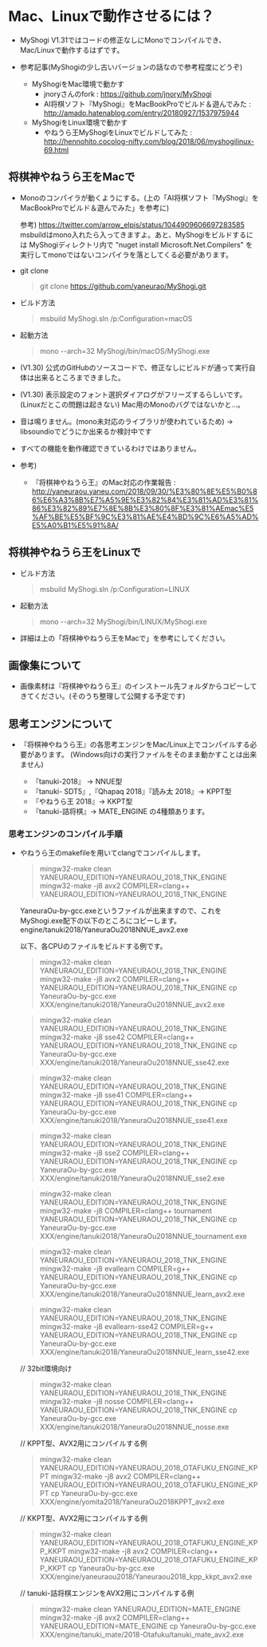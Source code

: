 ﻿
# Mac、Linuxで動作させるには？


- MyShogi V1.31ではコードの修正なしにMonoでコンパイルでき、Mac/Linuxで動作するはずです。


- 参考記事(MyShogiの少し古いバージョンの話なので参考程度にどうぞ)
  - MyShogiをMac環境で動かす
    - jnoryさんのfork : https://github.com/jnory/MyShogi
    - AI将棋ソフト『MyShogi』をMacBookProでビルド＆遊んでみた : http://amado.hatenablog.com/entry/20180927/1537975944
  - MyShogiをLinux環境で動かす
    - やねうら王MyShogiをLinuxでビルドしてみた : http://hennohito.cocolog-nifty.com/blog/2018/06/myshogilinux-69.html



## 将棋神やねうら王をMacで


- Monoのコンパイラが動くようにする。(上の「AI将棋ソフト『MyShogi』をMacBookProでビルド＆遊んでみた」を参考に)

  参考)
    https://twitter.com/arrow_elpis/status/1044909606697283585
     msbuildはmono入れたら入ってきますよ。あと、MyShogiをビルドするには MyShogiディレクトリ内で
    "nuget install Microsoft.Net.Compilers" を実行してmonoではないコンパイラを落としてくる必要があります。

- git clone
  > git clone https://github.com/yaneurao/MyShogi.git

- ビルド方法
  > msbuild MyShogi.sln /p:Configuration=macOS

- 起動方法
  > mono --arch=32 MyShogi/bin/macOS/MyShogi.exe

- (V1.30) 公式のGitHubのソースコードで、修正なしにビルドが通って実行自体は出来るところまできました。
- (V1.30) 表示設定のフォント選択ダイアログがフリーズするらしいです。(Linuxだとこの問題は起きない) Mac用のMonoのバグではないかと…。
- 音は鳴りません。(mono未対応のライブラリが使われているため) → libsoundioでどうにか出来るか検討中です
- すべての機能を動作確認できているわけではありません。

- 参考)
  - 『将棋神やねうら王』のMac対応の作業報告 : http://yaneuraou.yaneu.com/2018/09/30/%E3%80%8E%E5%B0%86%E6%A3%8B%E7%A5%9E%E3%82%84%E3%81%AD%E3%81%86%E3%82%89%E7%8E%8B%E3%80%8F%E3%81%AEmac%E5%AF%BE%E5%BF%9C%E3%81%AE%E4%BD%9C%E6%A5%AD%E5%A0%B1%E5%91%8A/


## 将棋神やねうら王をLinuxで


- ビルド方法
  > msbuild MyShogi.sln /p:Configuration=LINUX

- 起動方法
  > mono --arch=32 MyShogi/bin/LINUX/MyShogi.exe

- 詳細は上の「将棋神やねうら王をMacで」を参考にしてください。


## 画像集について


- 画像素材は『将棋神やねうら王』のインストール先フォルダからコピーしてきてください。(そのうち整理して公開する予定です)


## 思考エンジンについて


- 『将棋神やねうら王』の各思考エンジンをMac/Linux上でコンパイルする必要があります。
  (Windows向けの実行ファイルをそのまま動かすことは出来ません)

  - 『tanuki-2018』 → NNUE型
  - 『tanuki- SDT5』,『Qhapaq 2018』『読み太 2018』→ KPPT型
  - 『やねうら王 2018』→ KKPT型
  - 『tanuki-詰将棋』→ MATE_ENGINE
  の4種類あります。

### 思考エンジンのコンパイル手順

- やねうら王のmakefileを用いてclangでコンパイルします。

    > mingw32-make clean YANEURAOU_EDITION=YANEURAOU_2018_TNK_ENGINE
    > mingw32-make -j8 avx2 COMPILER=clang++ YANEURAOU_EDITION=YANEURAOU_2018_TNK_ENGINE

    YaneuraOu-by-gcc.exeというファイルが出来ますので、これをMyShogi.exe配下の以下のところにコピーします。
      engine/tanuki2018/YaneuraOu2018NNUE_avx2.exe

    以下、各CPUのファイルをビルドする例です。

    > mingw32-make clean YANEURAOU_EDITION=YANEURAOU_2018_TNK_ENGINE
    > mingw32-make -j8 avx2 COMPILER=clang++ YANEURAOU_EDITION=YANEURAOU_2018_TNK_ENGINE
    > cp YaneuraOu-by-gcc.exe XXX/engine/tanuki2018/YaneuraOu2018NNUE_avx2.exe

    > mingw32-make clean YANEURAOU_EDITION=YANEURAOU_2018_TNK_ENGINE
    > mingw32-make -j8 sse42 COMPILER=clang++ YANEURAOU_EDITION=YANEURAOU_2018_TNK_ENGINE
    > cp YaneuraOu-by-gcc.exe XXX/engine/tanuki2018/YaneuraOu2018NNUE_sse42.exe

    > mingw32-make clean YANEURAOU_EDITION=YANEURAOU_2018_TNK_ENGINE
    > mingw32-make -j8 sse41 COMPILER=clang++ YANEURAOU_EDITION=YANEURAOU_2018_TNK_ENGINE
    > cp YaneuraOu-by-gcc.exe XXX/engine/tanuki2018/YaneuraOu2018NNUE_sse41.exe

    > mingw32-make clean YANEURAOU_EDITION=YANEURAOU_2018_TNK_ENGINE
    > mingw32-make -j8 sse2 COMPILER=clang++ YANEURAOU_EDITION=YANEURAOU_2018_TNK_ENGINE
    > cp YaneuraOu-by-gcc.exe XXX/engine/tanuki2018/YaneuraOu2018NNUE_sse2.exe

    > mingw32-make clean YANEURAOU_EDITION=YANEURAOU_2018_TNK_ENGINE
    > mingw32-make -j8 COMPILER=clang++ tournament YANEURAOU_EDITION=YANEURAOU_2018_TNK_ENGINE
    > cp YaneuraOu-by-gcc.exe XXX/engine/tanuki2018/YaneuraOu2018NNUE_tournament.exe

    > mingw32-make clean YANEURAOU_EDITION=YANEURAOU_2018_TNK_ENGINE
    > mingw32-make -j8 evallearn COMPILER=g++ YANEURAOU_EDITION=YANEURAOU_2018_TNK_ENGINE
    > cp YaneuraOu-by-gcc.exe XXX/engine/tanuki2018/YaneuraOu2018NNUE_learn_avx2.exe

    > mingw32-make clean YANEURAOU_EDITION=YANEURAOU_2018_TNK_ENGINE
    > mingw32-make -j8 evallearn-sse42 COMPILER=g++ YANEURAOU_EDITION=YANEURAOU_2018_TNK_ENGINE
    > cp YaneuraOu-by-gcc.exe XXX/engine/tanuki2018/YaneuraOu2018NNUE_learn_sse42.exe

    // 32bit環境向け

    > mingw32-make clean YANEURAOU_EDITION=YANEURAOU_2018_TNK_ENGINE
    > mingw32-make -j8 nosse COMPILER=clang++ YANEURAOU_EDITION=YANEURAOU_2018_TNK_ENGINE
    > cp YaneuraOu-by-gcc.exe XXX/engine/tanuki2018/YaneuraOu2018NNUE_nosse.exe

    // KPPT型、AVX2用にコンパイルする例
  
    > mingw32-make clean YANEURAOU_EDITION=YANEURAOU_2018_OTAFUKU_ENGINE_KPPT
    > mingw32-make -j8 avx2 COMPILER=clang++ YANEURAOU_EDITION=YANEURAOU_2018_OTAFUKU_ENGINE_KPPT
    > cp YaneuraOu-by-gcc.exe XXX/engine/yomita2018/YaneuraOu2018KPPT_avx2.exe

    // KKPT型、AVX2用にコンパイルする例

    > mingw32-make clean YANEURAOU_EDITION=YANEURAOU_2018_OTAFUKU_ENGINE_KPP_KKPT
    > mingw32-make -j8 avx2 COMPILER=clang++ YANEURAOU_EDITION=YANEURAOU_2018_OTAFUKU_ENGINE_KPP_KKPT
    > cp YaneuraOu-by-gcc.exe XXX/engine/yaneuraou2018/Yaneuraou2018_kpp_kkpt_avx2.exe

    // tanuki-詰将棋エンジンをAVX2用にコンパイルする例

    > mingw32-make clean YANEURAOU_EDITION=MATE_ENGINE
    > mingw32-make -j8 avx2 COMPILER=clang++ YANEURAOU_EDITION=MATE_ENGINE
    > cp YaneuraOu-by-gcc.exe XXX/engine/tanuki_mate/2018-Otafuku/tanuki_mate_avx2.exe
